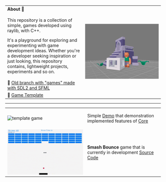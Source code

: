 <table>
  <tbody>
    <tr>
      <td><b>About 👾</b></td>
      <td width="50%" rowspan="4">
        <img alt="Repository Scene" src="Docs/open_game_scene.png" />
      </td>
    </tr>
    <tr>
      <td width="50%">
        <p>
            This repository is a collection of simple, games developed using raylib,
            with C++.
        </p>
        <p>
            It's a playground for exploring and experimenting with game development ideas. 
            Whether you're a developer seeking inspiration or just looking, 
            this repository contains, lightweight projects, experiments and so on.
        </p>
      </td>
    </tr>
    <tr>
        <td>
            <b>🧙</b>
            <a href="https://github.com/LinMAD/OpenGames/tree/old-master">Old branch with "games" made with SDL2 and SFML</a>
        </td>
    </tr>
    <tr>
        <td>
            <b>💾</b>
            <a href="Games/Template">Game Template</a>
        </td>
    </tr>
  </tbody>
</table>

---

<table>
    <tr>
        <td>
            <img src="Docs/examples/demo_game.gif" alt="template game"/>
        </td>
        <td>
            <p>
                Simple <a href="Games/Demo">Demo</a> that demonstration implemented features of <a href="Core">Core</a>
            </p>
        </td>
    </tr>
    <tr>
        <td>
            <img src="Docs/games/smash_bounce_v0.gif" alt="template game"/>
        </td>
        <td>
            <p>
                <b>Smash Bounce</b> game that is currently in development <a href="https://github.com/LinMAD/OpenGames/tree/game_smash_bounce">Source Code</a>
            </p>
        </td>
    </tr>
</table>
